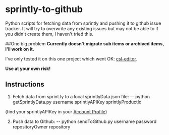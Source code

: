sprintly-to-github
==================

Python scripts for fetching data from sprintly and pushing it to github issue tracker. It will try to overwrite any existing issues but may not be able to if you didn't create them, I haven't tried this.

##One big problem
**Currently doesn't migrate sub items or archived items, I'll work on it.**

I've only tested it on this one project which went OK: [csl-editor](https://github.com/citation-style-editor/csl-editor).

**Use at your own risk!**

## Instructions

1. Fetch data from sprint.ly to a local sprintlyData.json file:
-- python getSprintlyData.py username sprintlyAPIKey sprintlyProductId

(find your sprintlyAPIKey in your [Account Profile](https://sprint.ly/account/profile/))

2. Push data to Github:
-- python sendToGithub.py username password repositoryOwner repository
